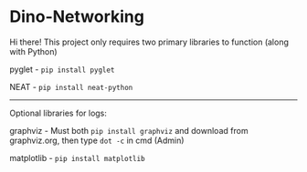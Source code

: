 # Dino-Networking

Hi there! This project only requires two primary libraries to function (along with Python)


pyglet - `pip install pyglet`

NEAT - `pip install neat-python`

---

Optional libraries for logs:


graphviz - Must both `pip install graphviz` and download from graphviz.org, then type `dot -c` in cmd (Admin)

matplotlib - `pip install matplotlib`